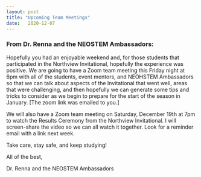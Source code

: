 ```yaml
---
layout: post 
title: "Upcoming Team Meetings"
date:   2020-12-07  
---
```

### From Dr. Renna and the NEOSTEM Ambassadors: 

Hopefully you had an enjoyable weekend and, for those students that participated in the Northview Invitational, hopefully the experience was positive.  We are going to have a Zoom team meeting this Friday night at 6pm with all of the students, event mentors, and NEOHSTEM Ambassadors so that we can talk about aspects of the Invitational that went well, areas that were challenging, and then hopefully we can generate some tips and tricks to consider as we begin to prepare for the start of the season in January. [The zoom link was emailed to you.]

We will also have a Zoom team meeting on Saturday, December 19th at 7pm to watch the Results Ceremony from the Northview Invitational.  I will screen-share the video so we can all watch it together.  Look for a reminder email with a link next week.

 

Take care, stay safe, and keep studying!

 

All of the best,


Dr. Renna and the NEOSTEM Ambassadors
